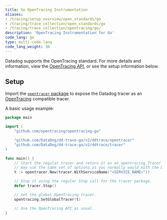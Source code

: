 ```yaml
---
title: Go OpenTracing Instrumentation
aliases:
- /tracing/setup_overview/open_standards/go
- /tracing/trace_collection/open_standards/go
- /tracing/trace_collection/opentracing/go/
description: 'OpenTracing Instrumentation for Go'
code_lang: go
type: multi-code-lang
code_lang_weight: 30
---
```



Datadog supports the OpenTracing standard. For more details and information, view the [OpenTracing API][1], or see the setup information below.

## Setup

Import the [`opentracer` package][2] to expose the Datadog tracer as an [OpenTracing][3] compatible tracer.

A basic usage example:

```go
package main

import (
    "github.com/opentracing/opentracing-go"

    "github.com/DataDog/dd-trace-go/v2/ddtrace/opentracer"
    "github.com/DataDog/dd-trace-go/v2/ddtrace/tracer"
)

func main() {
    // Start the regular tracer and return it as an opentracing.Tracer interface. You
    // may use the same set of options as you normally would with the Datadog tracer.
    t := opentracer.New(tracer.WithServiceName("<SERVICE_NAME>"))

    // Stop it using the regular Stop call for the tracer package.
    defer tracer.Stop()

    // Set the global OpenTracing tracer.
    opentracing.SetGlobalTracer(t)

    // Use the OpenTracing API as usual.
}
```

[1]: https://github.com/opentracing/opentracing-go
[2]: https://pkg.go.dev/github.com/DataDog/dd-trace-go/v2/ddtrace/opentracer
[3]: http://opentracing.io
